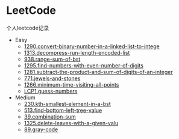 # LeetCode
个人leetcode记录
* Easy
  * [1290.convert-binary-number-in-a-linked-list-to-intege](https://github.com/ZqtCtios/LeetCode/blob/master/code/Python/LCP1.guess-numbers.py)
  * [1313.decompress-run-length-encoded-list](https://github.com/ZqtCtios/LeetCode/blob/master/code/Python/LCP1.guess-numbers.py)
  * [938.range-sum-of-bst](https://github.com/ZqtCtios/LeetCode/blob/master/code/Python/LCP1.guess-numbers.py)
  * [1295.find-numbers-with-even-number-of-digits](https://github.com/ZqtCtios/LeetCode/blob/master/code/Python/LCP1.guess-numbers.py)
  * [1281.subtract-the-product-and-sum-of-digits-of-an-integer](https://github.com/ZqtCtios/LeetCode/blob/master/code/Python/LCP1.guess-numbers.py)
  * [771.jewels-and-stones](https://github.com/ZqtCtios/LeetCode/blob/master/code/Python/LCP1.guess-numbers.py)
  * [1266.minimum-time-visiting-all-points](https://github.com/ZqtCtios/LeetCode/blob/master/code/Python/LCP1.guess-numbers.py)
  * [LCP1.guess-numbers](https://github.com/ZqtCtios/LeetCode/blob/master/code/Python/LCP1.guess-numbers.py)
* Medium
  * [230.kth-smallest-element-in-a-bst](https://github.com/ZqtCtios/LeetCode/blob/master/code/Python/230.kth-smallest-element-in-a-bst.py)
  * [513.find-bottom-left-tree-value](https://github.com/ZqtCtios/LeetCode/blob/master/code/Python/513.find-bottom-left-tree-value.py)
  * [39.combination-sum](https://github.com/ZqtCtios/LeetCode/blob/master/code/Python/39.combination-sum.py)
  * [1325.delete-leaves-with-a-given-valu](https://github.com/ZqtCtios/LeetCode/blob/master/code/Python/1325.delete-leaves-with-a-given-valu.py)
  * [89.gray-code](https://github.com/ZqtCtios/LeetCode/blob/master/%E9%A2%98%E8%A7%A3/89.gray-code.md)